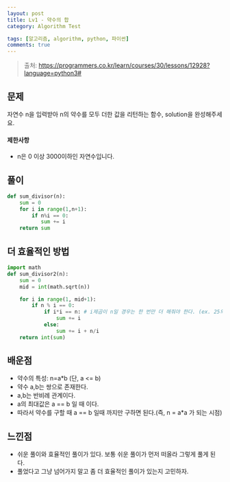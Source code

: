 ```yaml
---
layout: post
title: Lv1 - 약수의 합
category: Algorithm Test

tags: [알고리즘, algorithm, python, 파이썬]
comments: true
---
```

> 출처: https://programmers.co.kr/learn/courses/30/lessons/12928?language=python3#

## 문제
자연수 n을 입력받아 n의 약수를 모두 더한 값을 리턴하는 함수, solution을 완성해주세요.

#### 제한사항
- n은 0 이상 3000이하인 자연수입니다.

## 풀이
```python
def sum_divisor(n):
    sum = 0
    for i in range(1,n+1):
        if n%i == 0:
           sum += i
    return sum
```

## 더 효율적인 방법
```python
import math
def sum_divisor2(n):
    sum = 0
    mid = int(math.sqrt(n))

    for i in range(1, mid+1):
        if n % i == 0:
            if i*i == n: # i제곱이 n일 경우는 한 번만 더 해줘야 한다. (ex. 25의 약수: 1, 5 ,25)
                sum += i
            else:
                sum += i + n/i
    return int(sum)

```

## 배운점
- 약수의 특성: n=a*b (단, a <= b) 
- 약수 a,b는 쌍으로 존재한다. 
- a,b는 반비례 관계이다.
- a의 최대값은 a == b 일 때 이다.
- 따라서 약수를 구할 때 a == b 일때 까지만 구하면 된다.(즉, n = a*a 가 되는 시점)

## 느낀점
- 쉬운 풀이와 효율적인 풀이가 있다. 보통 쉬운 풀이가 먼저 떠올라 그렇게 풀게 된다.
- 풀었다고 그냥 넘어가지 말고 좀 더 효율적인 풀이가 있는지 고민하자.